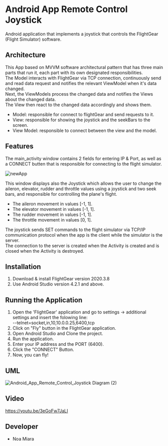# Android App Remote Control Joystick

Android application that implements a joystick that controls the FlightGear (Flight Simulator) software. 

## Architecture
This App based on MVVM software architectural pattern that has three main parts that run it, each part with its own designated responsibilities. </br>
The Model interacts with FlightGear via TCP connection, continuously send and read data request and notifies the relevant ViewModel when it's data changed. </br>
Next, the ViewModels process the changed data and notifies the Views about the changed data. </br>
The View then react to the changed data accordingly and shows them.
* Model: responsible for connect to flightGear and send requests to it.
* View:  responsible for showing the joystick and the seekBars to the screen.
* View Model: responsible to connect between the view and the model.

## Features

The main_activity window contains 2 fields for entering IP & Port, as well as a CONNECT butten that is responsible for connecting to the flight simulator. </br>


![newApp](https://user-images.githubusercontent.com/71879700/124033197-52ddf600-da02-11eb-8ad7-8ad7e77cf1fa.png)

This window displays also the Joystick which allows the user to change the aileron, elevator, rudder and throttle values using a joystick and two seek bars, and responsible for controlling the plane's flight.</br>

* The aileron movement in values [-1, 1]. </br>
* The elevator movement in values [-1, 1].</br>
* The rudder movement in values [-1, 1].</br>
* The throttle movement in values [0, 1].</br>

The joystick sends SET commands to the flight simulator via TCP/IP communication protocol when the app is the client while the simulator is the server.</br>
The connection to the server is created when the Activity is created and is closed when the Activity is destroyed.</br>

## Installation
1. Download & install FlightGear version 2020.3.8 </br>
2. Use Android Studio version 4.2.1 and above.  </br>

## Running the Application
1. Open the 'FlightGear' application and go to settings -> additional settings and insert the folowing line: </br>
--telnet=socket,in,10,10.0.0.25,6400,tcp  </br>
2. Click on "Fly" button in the FlightGear application. </br>
3. Open Android Studio and Clone the project. </br>
4. Run the application. </br>
5. Enter your IP address and the PORT (6400). </br>
6. Click the "CONNECT" Button. </br>
7. Now, you can fly! </br>

## UML

![Android_App_Remote_Control_Joystick Diagram (2)](https://user-images.githubusercontent.com/71879700/123549483-f2388a00-d771-11eb-8188-18d527a382d1.png)

## Video

https://youtu.be/3eGoFw7JaLI
## Developer
* Noa Miara
